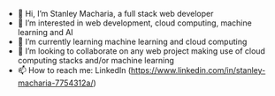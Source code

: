 - 👋 Hi, I’m Stanley Macharia, a full stack web developer
- 👀 I’m interested in web development, cloud computing, machine learning and AI
- 🌱 I’m currently learning machine learning and cloud computing
- 💞️ I’m looking to collaborate on any web project making use of cloud computing stacks and/or machine learning
- 📫 How to reach me: LinkedIn (https://www.linkedin.com/in/stanley-macharia-7754312a/)

<!---
swahomeh/swahomeh is a ✨ special ✨ repository because its `README.md` (this file) appears on your GitHub profile.
You can click the Preview link to take a look at your changes.
--->
